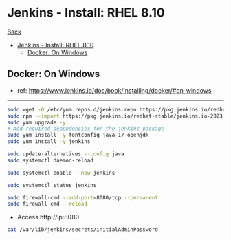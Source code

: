 # Jenkins - Install: RHEL 8.10

[Back](../README.md)

- [Jenkins - Install: RHEL 8.10](#jenkins---install-rhel-810)
  - [Docker: On Windows](#docker-on-windows)

## Docker: On Windows

- ref: https://www.jenkins.io/doc/book/installing/docker/#on-windows

---

```sh
sudo wget -O /etc/yum.repos.d/jenkins.repo https://pkg.jenkins.io/redhat-stable/jenkins.repo
sudo rpm --import https://pkg.jenkins.io/redhat-stable/jenkins.io-2023.key
sudo yum upgrade -y
# Add required dependencies for the jenkins package
sudo yum install -y fontconfig java-17-openjdk
sudo yum install -y jenkins

sudo update-alternatives --config java
sudo systemctl daemon-reload

sudo systemctl enable --now jenkins

sudo systemctl status jenkins

sudo firewall-cmd --add-port=8080/tcp --permanent
sudo firewall-cmd --reload
```

- Access http://ip:8080


```sh
cat /var/lib/jenkins/secrets/initialAdminPassword
```